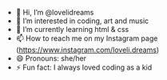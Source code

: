 - 👋 Hi, I’m @lovelidreams
- 👀 I’m interested in coding, art and music
- 🌱 I’m currently learning html & css
- 📫 How to reach me on my Instagram page (https://www.instagram.com/loveli.dreams)
- 😄 Pronouns: she/her
- ⚡ Fun fact: I always loved coding as a kid

<!---
lovelidreams/lovelidreams is a ✨ special ✨ repository because its `README.md` (this file) appears on your GitHub profile.
You can click the Preview link to take a look at your changes.
--->

